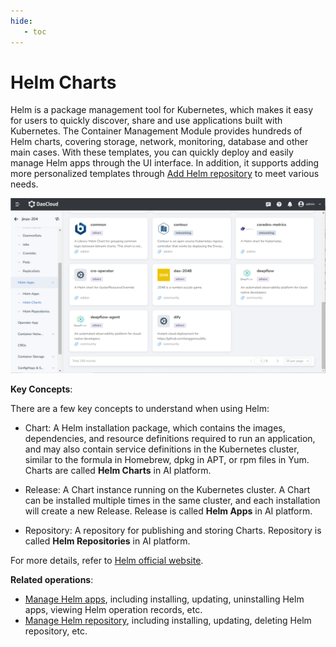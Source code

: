 ```yaml
---
hide:
   - toc
---
```


# Helm Charts

Helm is a package management tool for Kubernetes, which makes it easy for users to quickly discover, share and use applications built with Kubernetes. The Container Management Module provides hundreds of Helm charts, covering storage, network, monitoring, database and other main cases. With these templates, you can quickly deploy and easily manage Helm apps through the UI interface. In addition, it supports adding more personalized templates through [Add Helm repository](helm-repo.md) to meet various needs.

![Helm Charts](../images/helm14.png)

**Key Concepts**:

There are a few key concepts to understand when using Helm:

- Chart: A Helm installation package, which contains the images, dependencies, and resource definitions required to run an application, and may also contain service definitions in the Kubernetes cluster, similar to the formula in Homebrew, dpkg in APT, or rpm files in Yum. Charts are called __Helm Charts__ in AI platform.

- Release: A Chart instance running on the Kubernetes cluster. A Chart can be installed multiple times in the same cluster, and each installation will create a new Release. Release is called __Helm Apps__ in AI platform.

- Repository: A repository for publishing and storing Charts. Repository is called __Helm Repositories__ in AI platform.

For more details, refer to [Helm official website](https://helm.sh/).

**Related operations**:

- [Manage Helm apps](helm-app.md), including installing, updating, uninstalling Helm apps, viewing Helm operation records, etc.
- [Manage Helm repository](helm-repo.md), including installing, updating, deleting Helm repository, etc.
